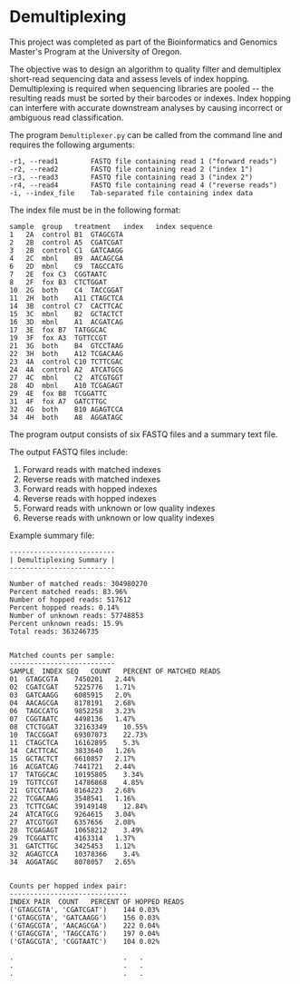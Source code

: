# Demultiplexing

This project was completed as part of the Bioinformatics and Genomics Master's Program at the University of Oregon.

The objective was to design an algorithm to quality filter and demultiplex short-read sequencing data and assess levels of index hopping. Demultiplexing is required when sequencing libraries are pooled -- the resulting reads must be sorted by their barcodes or indexes. Index hopping can interfere with accurate downstream analyses by causing incorrect or ambiguous read classification.

The program `Demultiplexer.py` can be called from the command line and requires the following arguments:

```
-r1, --read1        FASTQ file containing read 1 ("forward reads")
-r2, --read2        FASTQ file containing read 2 ("index 1")
-r3, --read3        FASTQ file containing read 3 ("index 2")
-r4, --read4        FASTQ file containing read 4 ("reverse reads")
-i, --index_file    Tab-separated file containing index data
```

The index file must be in the following format:
```
sample	group	treatment	index	index sequence
1	2A	control	B1	GTAGCGTA
2	2B	control	A5	CGATCGAT
3	2B	control	C1	GATCAAGG
4	2C	mbnl	B9	AACAGCGA
6	2D	mbnl	C9	TAGCCATG
7	2E	fox	C3	CGGTAATC
8	2F	fox	B3	CTCTGGAT
10	2G	both	C4	TACCGGAT
11	2H	both	A11	CTAGCTCA
14	3B	control	C7	CACTTCAC
15	3C	mbnl	B2	GCTACTCT
16	3D	mbnl	A1	ACGATCAG
17	3E	fox	B7	TATGGCAC
19	3F	fox	A3	TGTTCCGT
21	3G	both	B4	GTCCTAAG
22	3H	both	A12	TCGACAAG
23	4A	control	C10	TCTTCGAC
24	4A	control	A2	ATCATGCG
27	4C	mbnl	C2	ATCGTGGT
28	4D	mbnl	A10	TCGAGAGT
29	4E	fox	B8	TCGGATTC
31	4F	fox	A7	GATCTTGC
32	4G	both	B10	AGAGTCCA
34	4H	both	A8	AGGATAGC
```

The program output consists of six FASTQ files and a summary text file.

The output FASTQ files include:
1. Forward reads with matched indexes 
2. Reverse reads with matched indexes
3. Forward reads with hopped indexes
4. Reverse reads with hopped indexes
5. Forward reads with unknown or low quality indexes
6. Reverse reads with unknown or low quality indexes

Example summary file:
```
--------------------------
| Demultiplexing Summary |
--------------------------

Number of matched reads: 304980270
Percent matched reads: 83.96%
Number of hopped reads: 517612
Percent hopped reads: 0.14%
Number of unknown reads: 57748853
Percent unknown reads: 15.9%
Total reads: 363246735


Matched counts per sample:
--------------------------
SAMPLE	INDEX SEQ	COUNT	PERCENT OF MATCHED READS
01	GTAGCGTA	7450201	  2.44%
02	CGATCGAT	5225776	  1.71%
03	GATCAAGG	6085915	  2.0%
04	AACAGCGA	8178191	  2.68%
06	TAGCCATG	9852258	  3.23%
07	CGGTAATC	4498136	  1.47%
08	CTCTGGAT	32163349    10.55%
10	TACCGGAT	69307073	22.73%
11	CTAGCTCA	16162895	5.3%
14	CACTTCAC	3833640	  1.26%
15	GCTACTCT	6610857	  2.17%
16	ACGATCAG	7441721	  2.44%
17	TATGGCAC	10195805	3.34%
19	TGTTCCGT	14786868	4.85%
21	GTCCTAAG	8164223	  2.68%
22	TCGACAAG	3548541	  1.16%
23	TCTTCGAC	39149148	12.84%
24	ATCATGCG	9264615	  3.04%
27	ATCGTGGT	6357656	  2.08%
28	TCGAGAGT	10658212	3.49%
29	TCGGATTC	4163314	  1.37%
31	GATCTTGC	3425453	  1.12%
32	AGAGTCCA	10378366	3.4%
34	AGGATAGC	8078057	  2.65%


Counts per hopped index pair:
-----------------------------
INDEX PAIR	COUNT	PERCENT OF HOPPED READS
('GTAGCGTA', 'CGATCGAT')	144	0.03%
('GTAGCGTA', 'GATCAAGG')	156	0.03%
('GTAGCGTA', 'AACAGCGA')	222	0.04%
('GTAGCGTA', 'TAGCCATG')	197	0.04%
('GTAGCGTA', 'CGGTAATC')	104	0.02%

.                           .   .
.                           .   .
.                           .   .
```


